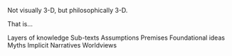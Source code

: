 Not visually 3-D, but philosophically 3-D.

That is…

Layers of knowledge
Sub-texts
Assumptions
Premises
Foundational ideas
Myths
Implicit Narratives
Worldviews
